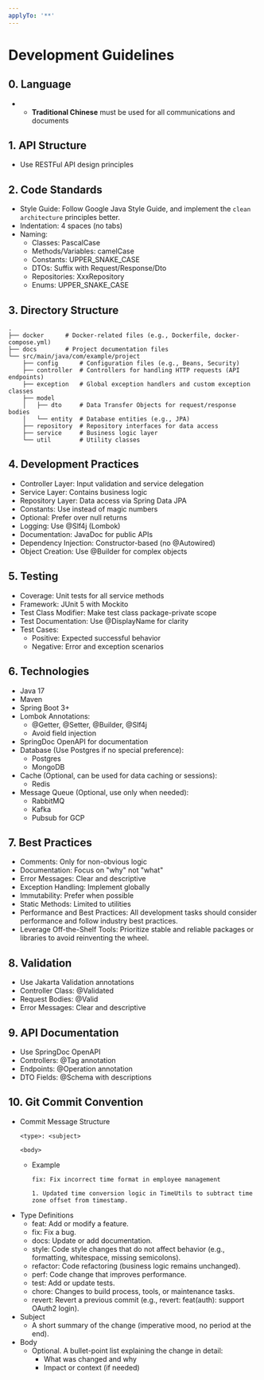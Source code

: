 ```yaml
---
applyTo: '**'
---
```

# Development Guidelines

## 0. Language

- - **Traditional Chinese** must be used for all communications and documents

## 1. API Structure

- Use RESTFul API design principles

## 2. Code Standards

- Style Guide: Follow Google Java Style Guide, and implement the `clean architecture` principles better.
- Indentation: 4 spaces (no tabs)
- Naming:
    - Classes: PascalCase
    - Methods/Variables: camelCase
    - Constants: UPPER_SNAKE_CASE
    - DTOs: Suffix with Request/Response/Dto
    - Repositories: XxxRepository
    - Enums: UPPER_SNAKE_CASE

## 3. Directory Structure

```text
.
├── docker      # Docker-related files (e.g., Dockerfile, docker-compose.yml)
├── docs        # Project documentation files
└── src/main/java/com/example/project
    ├── config      # Configuration files (e.g., Beans, Security)
    ├── controller  # Controllers for handling HTTP requests (API endpoints)
    ├── exception   # Global exception handlers and custom exception classes
    ├── model
    │   ├── dto     # Data Transfer Objects for request/response bodies
    │   └── entity  # Database entities (e.g., JPA)
    ├── repository  # Repository interfaces for data access
    ├── service     # Business logic layer
    └── util        # Utility classes
```

## 4. Development Practices

- Controller Layer: Input validation and service delegation
- Service Layer: Contains business logic
- Repository Layer: Data access via Spring Data JPA
- Constants: Use instead of magic numbers
- Optional: Prefer over null returns
- Logging: Use @Slf4j (Lombok)
- Documentation: JavaDoc for public APIs
- Dependency Injection: Constructor-based (no @Autowired)
- Object Creation: Use @Builder for complex objects

## 5. Testing

- Coverage: Unit tests for all service methods
- Framework: JUnit 5 with Mockito
- Test Class Modifier: Make test class package-private scope
- Test Documentation: Use @DisplayName for clarity
- Test Cases:
    - Positive: Expected successful behavior
    - Negative: Error and exception scenarios

## 6. Technologies

- Java 17
- Maven
- Spring Boot 3+
- Lombok Annotations:
    - @Getter, @Setter, @Builder, @Slf4j
    - Avoid field injection
- SpringDoc OpenAPI for documentation
- Database (Use Postgres if no special preference):
  - Postgres
  - MongoDB
- Cache (Optional, can be used for data caching or sessions):
  - Redis
- Message Queue (Optional, use only when needed):
  - RabbitMQ
  - Kafka
  - Pubsub for GCP

## 7. Best Practices

- Comments: Only for non-obvious logic
- Documentation: Focus on "why" not "what"
- Error Messages: Clear and descriptive
- Exception Handling: Implement globally
- Immutability: Prefer when possible
- Static Methods: Limited to utilities
- Performance and Best Practices: All development tasks should consider performance and follow industry best practices.
- Leverage Off-the-Shelf Tools: Prioritize stable and reliable packages or libraries to avoid reinventing the wheel.

## 8. Validation

- Use Jakarta Validation annotations
- Controller Class: @Validated
- Request Bodies: @Valid
- Error Messages: Clear and descriptive

## 9. API Documentation

- Use SpringDoc OpenAPI
- Controllers: @Tag annotation
- Endpoints: @Operation annotation
- DTO Fields: @Schema with descriptions

## 10. Git Commit Convention

- Commit Message Structure
  ```text
  <type>: <subject>

  <body>
  ```
    - Example
      ```text
      fix: Fix incorrect time format in employee management

      1. Updated time conversion logic in TimeUtils to subtract time zone offset from timestamp.
      ```
- Type Definitions
    - feat: Add or modify a feature.
    - fix: Fix a bug.
    - docs: Update or add documentation.
    - style: Code style changes that do not affect behavior (e.g., formatting, whitespace, missing semicolons).
    - refactor: Code refactoring (business logic remains unchanged).
    - perf: Code change that improves performance.
    - test: Add or update tests.
    - chore: Changes to build process, tools, or maintenance tasks.
    - revert: Revert a previous commit (e.g., revert: feat(auth): support OAuth2 login).
- Subject
    - A short summary of the change (imperative mood, no period at the end).
- Body
    - Optional. A bullet-point list explaining the change in detail:
        - What was changed and why
        - Impact or context (if needed)
